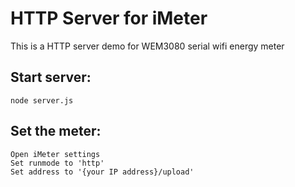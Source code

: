 # HTTP Server for iMeter
This is a HTTP server demo for WEM3080 serial wifi energy meter


## Start server:

    node server.js

## Set the meter:
    
    Open iMeter settings
    Set runmode to 'http'
    Set address to '{your IP address}/upload'